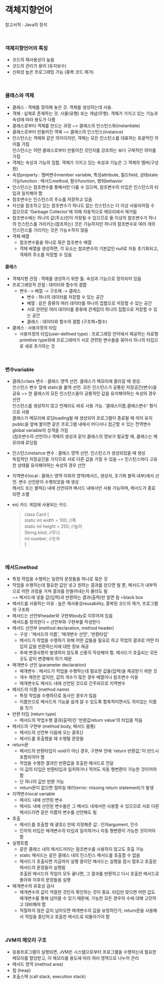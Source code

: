 객체지향언어
============
참고서적 : Java의 정석

<br/>

### 객체지향언어의 특징
* 코드의 재사용성이 높음
* 코드의 관리가 용이 (유지보수)
* 신뢰성 높은 프로그래밍 가능 (중복 코드 제거)

<br/>

### 클래스와 객체
* 클래스 : 객체를 정의해 놓은 것. 객체를 생성하는데 사용.
* 객체 : 실제로 존재하는 것. 사물(유형) 또는 개념(무형). 객체가 가지고 있는 기능과 속성에 따라 용도가 다름
* 클래스로부터 객체를 만드는 과정 ~> 클래스의 인스턴스화(instantiate)
* 클래스로부터 만들어진 객체 ~> 클래스의 인스턴스(instance)
* 인스턴스는 객체와 같은 의미이지만, 객체는 모든 인스턴스를 대표하는 포괄적인 의미를 가짐 <br/>
  인스턴스는 어떤 클래스로부터 만들어진 것인지를 강조하는 보다 구체적인 의미를 가짐
* 객체는 속성과 기능의 집합. 객체가 가지고 있는 속성과 기능은 그 객체의 멤버(구성원)
* 속성property : 멤버변수member variable, 특성attribute, 필드field, 상태state <br/>
  기능function : 메서드method, 함수function, 행위behavior
* 인스턴스는 참조변수를 통해서만 다룰 수 있으며, 참조변수의 타입은 인스턴스의 타입과 일치해야 함
* 참조변수는 인스턴스의 주소를 저장하고 있음
* 자신을 참조하고 있는 참조변수가 하나도 없는 인스턴스는 더 이상 사용되어질 수 없으므로 'Garbage Collector'에 의해 자동적으로 메모리에서 제거됨
* 참조변수에는 하나의 값(주소)만이 저장될 수 있으므로 둘 이상의 참조변수가 하나의 인스턴스를 가리키는(참조하는) 것은 가능하지만 하나의 참조변수로 여러 개의 인스턴스를 가리키는 것은 가능ㅎ하지 않음
* 객체 배열
  + 참조변수들을 하나로 묶은 참조변수 배열
  + 객체 배열을 생성하면, 각 요소는 참조변수의 기본값인 null로 자동 초기화되고, 객체의 주소를 저장할 수 있음

#### 클래스
* 객체지향 관점 : 객체를 생성하기 위한 틀. 속성과 기능으로 정의되어 있음
* 프로그래밍적 관점 : 데이터와 함수의 결합
  + 변수 -> 배열 -> 구조체 -> 클래스
    - 변수 : 하나의 데이터를 저장할 수 있는 공간
    - 배열 : 같은 종류의 여러 데이터를 하나의 집합으로 저장할 수 있는 공간
    - 서로 관련된 여러 데이터를 종류에 관계없이 하나의 집합으로 저장할 수 있는 공간
    - 클래스 : 데이터와 함수의 결합 (구조체+함수)
* 클래스 : 사용자정의 타입
  + 사용자정의 타입(user-defined type) : 프로그래밍 언어에서 제공하는 자료형primitive type외에 프로그래머가 서로 관련된 변수들을 묶어서 하나의 타입으로 새로 추가하는 것

<br/>

### 변수variable
* 클래스class 변수 : 클래스 영역 선언. 클래스가 메모리에 올라갈 때 생성. <br/>
  인스턴스 변수 앞에 static을 붙여 선언. 모든 인스턴스가 공통된 저장공간(변수)을 공유 ~> 한 클래스의 모든 인스턴스들이 공통적인 값을 유지해야하는 속성의 경우 선언 <br/>
  인스턴스를 생성하지 않고 언제라도 바로 사용 가능. '클래스이름.클래스변수' 형식으로 사용 <br/>
  클래스가 메모리에 로딩loading될 때 생성되어 프로그램이 종료될 때 까지 유지 <br/>
  public을 앞에 붙이면 같은 프로그램 내에서 어디서나 접근할 수 있는 전역변수global variable의 성격을 가짐 <br/>
  (참조변수의 선언이나 객체의 생성과 같이 클래스의 정보가 필요할 때, 클래스는 메모리에 로딩됨
* 인스턴스instance 변수 : 클래스 영역 선언. 인스턴스가 생성되었을 때 생성 <br/>
  독립적인 저장공간을 가지므로 서로 다른 값을 가질 수 있음 ~> 인스턴스마다 고유한 상태를 유지해야하는 속성의 경우 선언
* 지역변수local : 클래스 영역 이외의 영역(메서드, 생성자, 초기화 블럭 내부)에서 선언. 변수 선언문이 수행되었을 때 생성 <br/>
  메서드 또는 블럭{} 내에 선언되어 메서드 내에서만 사용 가능하며, 메서드가 종료되면 소멸 <br/>

* ex) 카드 게임에 사용되는 카드 <br/>
  > class Card { <br/>
  >  static int width = 100;   //폭 <br/>
  >  static int height = 250;  //높이 <br/>
  >  String kind;  //무늬 <br/>
  >  int number;   //숫자 <br/>
  > }

<br/>

### 메서드method
* 특정 작업을 수행하는 일련의 문장들을 하나로 묶은 것
* 작업을 수행하는데 필요한 값만 넣고 원하는 결과를 얻으면 될 뿐, 메서드가 내부적으로 어떤 과정을 거쳐 결과를 만들어내는지 몰라도 됨 <br/>
  ~> 메서드에 넣을 값(입력)과 반환하는 결과(출력)만 알면 됨 =black box
* 메서드를 사용하는 이유 : 높은 재사용성reusability, 중복된 코드의 제거, 프로그램의 구조화
* 메서드는 선언부header와 구현부body로 이루어져 있음 <br/>
  메서드를 정의한다 = 선언부와 구현부를 작성한다
* 메서드 선언부 (method declaration, method header)
  + 구성 : '메서드의 이름', '매개변수 선언', '반환타입'
  + 메서드가 작업을 수행하기 위해 어떤 값들을 필요로 하고 작업의 결과로 어떤 타입의 값을 반환하는지에 대한 정보 제공
  + 후에 변경사항이 발생하지 않도록 신중히 작성해야 함. 메서드가 호출되는 모든 곳도 같이 변경해야 하기 때문
* 매개변수 선언 (parameter declaration)
  + 매개변수 : 메서드가 작업을 수행하는데 필요한 값들(입력)을 제공받기 위한 것
  + 개수 제한은 없지만, 값의 개수가 많은 경우 배열이나 참조변수 이용
  + 매개변수도 메서드 내에 선언된 것으로 간주되므로 지역변수
* 메서드의 이름 (method name)
  + 특정 작업을 수행하므로 동사인 경우가 많음
  + 이름만으로 메서드의 기능을 쉽게 알 수 있도록 함축적이면서도 의미있는 이름을 짓기
* 반환 타입 (return type)
  + 메서드의 작업수행 결과(출력)인 '반환값return value'의 타입을 적음
* 메서드의 구현부 (method body, 메서드 몸통)
  + 메서드의 선언부 다음에 오는 괄호{}
  + 메서드를 호출했을 때 수행될 문장들
* return문
  + 메서드의 반환타입이 void가 아닌 경우, 구현부 안에 'return 반환값;'이 반드시 포함되어야 함
  + 작업을 수행한 결과인 반환값을 호출한 메서드로 전달
  + 이 값의 타입은 반환타입과 일치하거나 적어도 자동 형변환이 가능한 것이어야 함
  + 단 하나의 값만 반환 가능
  + return문이 없으면 컴파일 에러(error: missing return statement)가 발생
* 지역변수local variable
  + 메서드 내에 선언된 변수
  + 메서드 내에 선언된 변수들은 그 메서드 내에서만 사용할 수 있으므로 서로 다른 메서드라면 같은 이름의 변수를 선언해도 됨
* 호출
  + 메서드를 호출할 때 괄호() 안에 지정해준 값 : 인자argument, 인수
  + 인자의 타입은 매개변수의 타입과 일치하거나 자동 형변환이 가능한 것이어야 함
* 실행흐름
  + 같은 클래스 내의 메서드끼리는 참조변수를 사용하지 않고도 호출 가능
  + static 메서드는 같은 클래스 내의 인스턴스 메서드를 호출할 수 없음
  + 메서드가 호출되면 지금까지 실행 중이던 메서드는 실행을 잠시 멈추고 호출된 메서드의 문장들이 실행됨 <br/>
    호출된 메서드의 작업이 모두 끝나면, 그 결과를 반환하고 다시 호출한 메서드로 돌아와 이후의 문장들을 실행
* 매개변수의 유효성 검사
  + 매개변수의 값이 적절한 것인지 확인하는 것이 중요. 타입만 맞으면 어떤 값도 매개변수를 통해 넘어올 수 있기 때문에, 가능한 모든 경우의 수에 대해 고민하고 대비해야 함
  + 적절하지 않은 값이 넘어오면 매개변수의 값을 보정하던가, return문을 사용해서 작업을 중단하고 호출한 메서드로 되돌아가야 함

<br/>

### JVM의 메모리 구조
* 응용프로그램이 실행되면, JVM은 시스템으로부터 프로그램을 수행하는데 필요한 메모리를 할당받고, 이 메모리를 용도에 따라 여러 영역으로 나누어 관리
* 메서드 영역 (method area)
* 힙 (heap)
* 호출스택 (call stack, execution stack)
